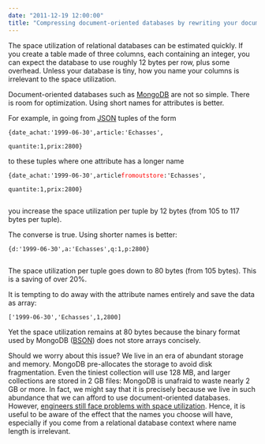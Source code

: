 ```yaml
---
date: "2011-12-19 12:00:00"
title: "Compressing document-oriented databases by rewriting your documents"
---
```




The space utilization of relational databases can be estimated quickly. If you create a table made of three columns, each containing an integer, you can expect the database to use roughly 12 bytes per row, plus some overhead. Unless your database is tiny, how you name your columns is irrelevant to the space utilization.

Document-oriented databases such as [MongoDB](https://www.mongodb.org/) are not so simple. There is room for optimization. Using short names for attributes is better. 

For example, in going from [JSON](http://www.json.org/) tuples of the form

<code>{date_achat:'1999-06-30',article:'Echasses',<br/>
quantite:1,prix:2800}</code>

to these tuples where one attribute has a longer name

<code>{date_achat:'1999-06-30',article<span style="color:red">fromoutstore</span>:'Echasses',<br/>
quantite:1,prix:2800}<br/>
</code>


you increase the space utilization per tuple by 12 bytes (from 105 to 117 bytes per tuple).

The converse is true. Using shorter names is better:

<code>{d:'1999-06-30',a:'Echasses',q:1,p:2800}<br/>
</code>

The space utilization per tuple goes down to 80 bytes (from 105 bytes). This is a saving of over 20%.

It is tempting to do away with the attribute names entirely and save the data as array:

<code>['1999-06-30','Echasses',1,2800]</code>

Yet the space utilization remains at 80 bytes because the binary format used by MongoDB ([BSON](http://bsonspec.org/)) does not store arrays concisely.

Should we worry about this issue? We live in an era of abundant storage and memory. MongoDB pre-allocates the storage to avoid disk fragmentation. Even the tiniest collection will use 128 MB, and larger collections are stored in 2 GB files: MongoDB is unafraid to waste nearly 2 GB or more. In fact, we might say that it is precisely because we live in such abundance that we can afford to use document-oriented databases. However, [engineers still face problems with space utilization](http://stackoverflow.com/questions/2966687/reducing-mongodb-database-file-size). Hence, it is useful to be aware of the effect that the names you choose will have, especially if you come from a relational database context where name length is irrelevant.

